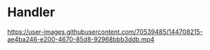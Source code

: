 # Handler
https://user-images.githubusercontent.com/70539485/144708215-ae4ba246-e200-4670-85d8-92968bbb3ddb.mp4







